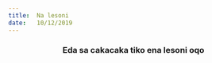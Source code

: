 ```yaml
---
title:  Na lesoni
date:   10/12/2019
---
```


### <center>Eda sa cakacaka tiko ena lesoni oqo</center>